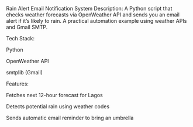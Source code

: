 Rain Alert Email Notification System
Description:
A Python script that checks weather forecasts via OpenWeather API and sends you an email alert if it’s likely to rain. A practical automation example using weather APIs and Gmail SMTP.

Tech Stack:

Python

OpenWeather API

smtplib (Gmail)

Features:

Fetches next 12-hour forecast for Lagos

Detects potential rain using weather codes

Sends automatic email reminder to bring an umbrella

